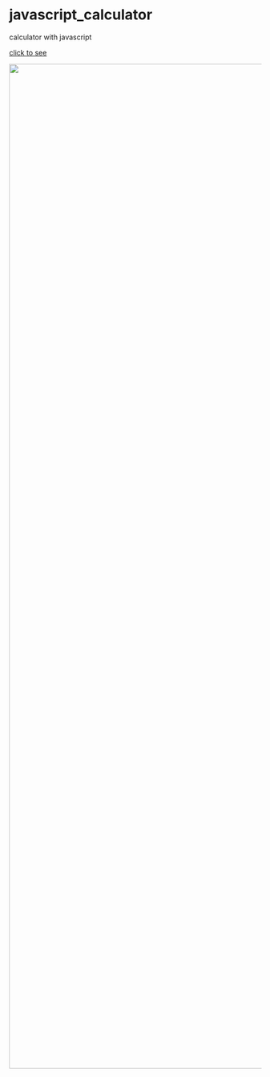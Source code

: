 # javascript_calculator
 calculator with javascript 
 
 [click to see]( https://j0a0pedro.github.io/calculator/)


<img src="https://user-images.githubusercontent.com/83146122/152659442-0aaf5999-c1e8-4b2c-8bfc-5d6ce27d9b31.gif" width="2000" />
